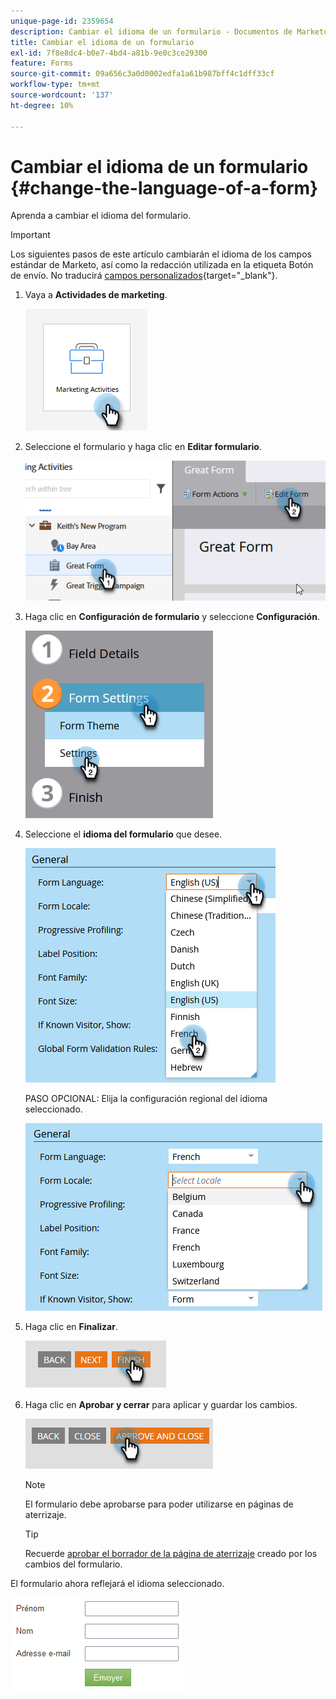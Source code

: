 ```yaml
---
unique-page-id: 2359654
description: Cambiar el idioma de un formulario - Documentos de Marketo - Documentación del producto
title: Cambiar el idioma de un formulario
exl-id: 7f8e8dc4-b0e7-4bd4-a81b-9e0c3ce29300
feature: Forms
source-git-commit: 09a656c3a0d0002edfa1a61b987bff4c1dff33cf
workflow-type: tm+mt
source-wordcount: '137'
ht-degree: 10%

---
```


# Cambiar el idioma de un formulario {#change-the-language-of-a-form}

Aprenda a cambiar el idioma del formulario.

>[!IMPORTANT]
>
>Los siguientes pasos de este artículo cambiarán el idioma de los campos estándar de Marketo, así como la redacción utilizada en la etiqueta Botón de envío. No traducirá [campos personalizados](/help/marketo/product-docs/administration/field-management/create-a-custom-field-in-marketo.md){target="_blank"}.

1. Vaya a **Actividades de marketing**.

   ![](assets/change-the-language-of-a-form-1.png)

1. Seleccione el formulario y haga clic en **Editar formulario**.

   ![](assets/change-the-language-of-a-form-2.png)

1. Haga clic en **Configuración de formulario** y seleccione **Configuración**.

   ![](assets/change-the-language-of-a-form-3.png)

1. Seleccione el **idioma del formulario** que desee.

   ![](assets/change-the-language-of-a-form-4.png)

   PASO OPCIONAL: Elija la configuración regional del idioma seleccionado.

   ![](assets/change-the-language-of-a-form-5.png)

1. Haga clic en **Finalizar**.

   ![](assets/change-the-language-of-a-form-6.png)

1. Haga clic en **Aprobar y cerrar** para aplicar y guardar los cambios.

   ![](assets/change-the-language-of-a-form-7.png)

   >[!NOTE]
   >
   >El formulario debe aprobarse para poder utilizarse en páginas de aterrizaje.

   >[!TIP]
   >
   >Recuerde [aprobar el borrador de la página de aterrizaje](/help/marketo/product-docs/demand-generation/landing-pages/understanding-landing-pages/approve-unapprove-or-delete-a-landing-page.md) creado por los cambios del formulario.

El formulario ahora reflejará el idioma seleccionado.

![](assets/change-the-language-of-a-form-8.png)
